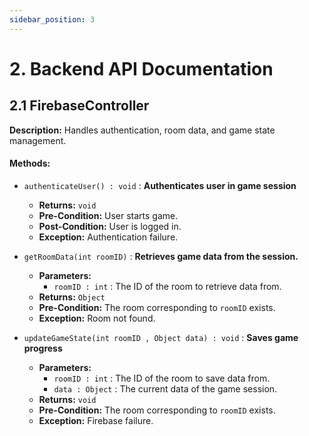 ```yaml
---
sidebar_position: 3
---
```


# 2. Backend API Documentation

## 2.1 FirebaseController
**Description:** Handles authentication, room data, and game state management.

#### Methods: 

- `authenticateUser() : void` : **Authenticates user in game session**
  - **Returns:** `void`
  - **Pre-Condition:** User starts game.
  - **Post-Condition:** User is logged in.
  - **Exception:** Authentication failure.

- `getRoomData(int roomID)` : **Retrieves game data from the session.**
  - **Parameters:**
    - `roomID : int` : The ID of the room to retrieve data from.
  - **Returns:** `Object`
  - **Pre-Condition:** The room corresponding to `roomID` exists.
  - **Exception:** Room not found.

- `updateGameState(int roomID , Object data) : void` : **Saves game progress**
  - **Parameters:**
    - `roomID : int` : The ID of the room to save data from.
    - `data : Object` : The current data of the game session.
  - **Returns:** `void`
  - **Pre-Condition:** The room corresponding to `roomID` exists.
  - **Exception:** Firebase failure.
